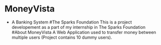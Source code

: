 # MoneyVista
- A Banking System
#The Sparks Foundation
This is a project developement as a part of my internship in The Sparks Foundation
#About MoneyVista
A Web Application used to transfer money between multiple users (Project contains 10 dummy users).

